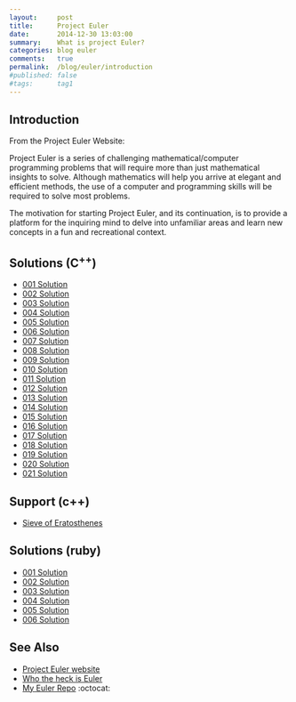 ```yaml
---
layout:     post
title:      Project Euler
date:       2014-12-30 13:03:00
summary:    What is project Euler?
categories: blog euler
comments:   true
permalink:  /blog/euler/introduction
#published: false
#tags:      tag1
---
```


## Introduction

From the Project Euler Website:

Project Euler is a series of challenging mathematical/computer programming problems that will require more than just mathematical insights to solve. Although mathematics will help you arrive at elegant and efficient methods, the use of a computer and programming skills will be required to solve most problems.

The motivation for starting Project Euler, and its continuation, is to provide a platform for the inquiring mind to delve into unfamiliar areas and learn new concepts in a fun and recreational context.

## Solutions (C<sup>++</sup>)
* [001 Solution]({{site.baseurl}}/blog/euler/cpp/problem_001)
* [002 Solution]({{site.baseurl}}/blog/euler/cpp/problem_002)
* [003 Solution]({{site.baseurl}}/blog/euler/cpp/problem_003)
* [004 Solution]({{site.baseurl}}/blog/euler/cpp/problem_004)
* [005 Solution]({{site.baseurl}}/blog/euler/cpp/problem_005)
* [006 Solution]({{site.baseurl}}/blog/euler/cpp/problem_006)
* [007 Solution]({{site.baseurl}}/blog/euler/cpp/problem_007)
* [008 Solution]({{site.baseurl}}/blog/euler/cpp/problem_008)
* [009 Solution]({{site.baseurl}}/blog/euler/cpp/problem_009)
* [010 Solution]({{site.baseurl}}/blog/euler/cpp/problem_010)
* [011 Solution]({{site.baseurl}}/blog/euler/cpp/problem_011)
* [012 Solution]({{site.baseurl}}/blog/euler/cpp/problem_012)
* [013 Solution]({{site.baseurl}}/blog/euler/cpp/problem_013)
* [014 Solution]({{site.baseurl}}/blog/euler/cpp/problem_014)
* [015 Solution]({{site.baseurl}}/blog/euler/cpp/problem_015)
* [016 Solution]({{site.baseurl}}/blog/euler/cpp/problem_016)
* [017 Solution]({{site.baseurl}}/blog/euler/cpp/problem_017)
* [018 Solution]({{site.baseurl}}/blog/euler/cpp/problem_018)
* [019 Solution]({{site.baseurl}}/blog/euler/cpp/problem_019)
* [020 Solution]({{site.baseurl}}/blog/euler/cpp/problem_020)
* [021 Solution]({{site.baseurl}}/blog/euler/cpp/problem_021)

## Support (c++)
* [Sieve of Eratosthenes]({{site.baseurl}}/blog/euler/cpp/sieve_eratosthenes)

## Solutions (ruby)
* [001 Solution]({{site.baseurl}}/blog/euler/ruby/problem_001)
* [002 Solution]({{site.baseurl}}/blog/euler/ruby/problem_002)
* [003 Solution]({{site.baseurl}}/blog/euler/ruby/problem_003)
* [004 Solution]({{site.baseurl}}/blog/euler/ruby/problem_004)
* [005 Solution]({{site.baseurl}}/blog/euler/ruby/problem_005)
* [006 Solution]({{site.baseurl}}/blog/euler/ruby/problem_006)

## See Also
* [Project Euler website](https://projecteuler.net/)
* [Who the heck is Euler](http://en.wikipedia.org/wiki/Leonhard_Euler)
* [My Euler Repo](https://github.com/tvarley/euler) :octocat:
